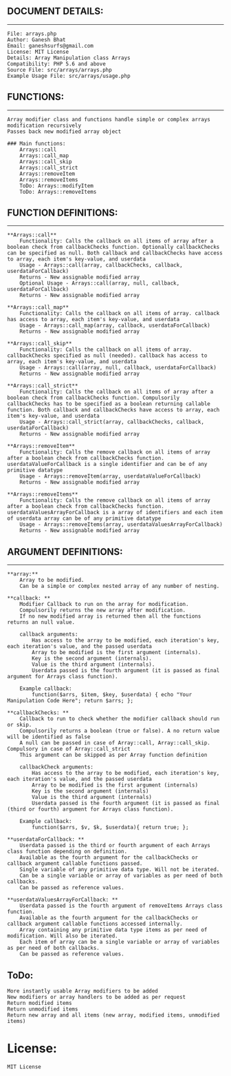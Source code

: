 ## DOCUMENT DETAILS:
--------------------

    File: arrays.php
    Author: Ganesh Bhat
    Email: ganeshsurfs@gmail.com 
    License: MIT License
    Details: Array Manipulation class Arrays
    Compatibility: PHP 5.6 and above
    Source File: src/arrays/arrays.php
    Example Usage File: src/arrays/usage.php

## FUNCTIONS: 
-------------

    Array modifier class and functions handle simple or complex arrays modification recursively
    Passes back new modified array object
        
    ### Main functions: 
        Arrays::call
        Arrays::call_map
        Arrays::call_skip
        Arrays::call_strict
        Arrays::removeItem
        Arrays::removeItems
        ToDo: Arrays::modifyItem
        ToDo: Arrays::removeItems

## FUNCTION DEFINITIONS:
------------------------

    **Arrays::call**
        Functionality: Calls the callback on all items of array after a boolean check from callbackChecks function. Optionally callbackChecks can be specified as null. Both callback and callbackChecks have access to array, each item's key-value, and userdata
        Usage - Arrays::call(array, callbackChecks, callback, userdataForCallback)
        Returns - New assignable modified array
        Optional Usage - Arrays::call(array, null, callback, userdataForCallback)
        Returns - New assignable modified array

    **Arrays::call_map**
        Functionality: Calls the callback on all items of array. callback has access to array, each item's key-value, and userdata
        Usage - Arrays::call_map(array, callback, userdataForCallback)
        Returns - New assignable modified array
            
    **Arrays::call_skip**
        Functionality: Calls the callback on all items of array. callbackChecks specified as null (needed). callback has access to array, each item's key-value, and userdata
        Usage - Arrays::call(array, null, callback, userdataForCallback)
        Returns - New assignable modified array

    **Arrays::call_strict**
        Functionality: Calls the callback on all items of array after a boolean check from callbackChecks function. Compulsorily callbackChecks has to be specified as a boolean returning callable function. Both callback and callbackChecks have access to array, each item's key-value, and userdata
        Usage - Arrays::call_strict(array, callbackChecks, callback, userdataForCallback)
        Returns - New assignable modified array

    **Arrays::removeItem**
        Functionality: Calls the remove callback on all items of array after a boolean check from callbackChecks function. userdataValueForCallback is a single identifier and can be of any primitive datatype
        Usage - Arrays::removeItem(array, userdataValueForCallback)
        Returns - New assignable modified array

    **Arrays::removeItems**
        Functionality: Calls the remove callback on all items of array after a boolean check from callbackChecks function. userdataValuesArrayForCallback is a array of identifiers and each item of userdata array can be of any primitive datatype
        Usage - Arrays::removeItems(array, userdataValuesArrayForCallback)
        Returns - New assignable modified array


## ARGUMENT DEFINITIONS: 
------------------------

    **array:** 
        Array to be modified.
        Can be a simple or complex nested array of any number of nesting.
            
    **callback: **
        Modifier Callback to run on the array for modification. 
        Compulsorily returns the new array after modification. 
        If no new modified array is returned then all the functions returns an null value.
        
        callback arguments: 
            Has access to the array to be modified, each iteration's key, each iteration's value, and the passed userdata
            Array to be modified is the first argument (internals).
            Key is the second argument (internals).
            Value is the third argument (internals).
            Userdata passed is the fourth argument (it is passed as final argument for Arrays class function).
        
        Example callback:
            function($arrs, $item, $key, $userdata) { echo "Your Manipulation Code Here"; return $arrs; };
            
    **callbackChecks: **
        Callback to run to check whether the modifier callback should run or skip. 
        Compulsorily returns a boolean (true or false). A no return value will be identified as false
        A null can be passed in case of Array::call, Array::call_skip. Compulsory in case of Array::call_strict 
        This argument can be skipped as per Array function definition
        
        callbackCheck arguments:
            Has access to the array to be modified, each iteration's key, each iteration's value, and the passed userdata
            Array to be modified is the first argument (internals)
            Key is the second argument (internals)
            Value is the third argument (internals)
            Userdata passed is the fourth argument (it is passed as final (third or fourth) argument for Arrays class function). 

        Example callback: 
            function($arrs, $v, $k, $userdata){ return true; };
            
    **userdataForCallback: **
        Userdata passed is the third or fourth argument of each Arrays class function depending on definition.
        Available as the fourth argument for the callbackChecks or callback argument callable functions passed.
        Single variable of any primitive data type. Will not be iterated.
        Can be a single variable or array of variables as per need of both callbacks.
        Can be passed as reference values.
        
    **userdataValuesArrayForCallback: **
        Userdata passed is the fourth argument of removeItems Arrays class function.
        Available as the fourth argument for the callbackChecks or callback argument callable functions accessed internally.
        Array containing any primitive data type items as per need of modification. Will also be iterated.
        Each item of array can be a single variable or array of variables as per need of both callbacks.
        Can be passed as reference values.

## ToDo:
    More instantly usable Array modifiers to be added
    New modifiers or array handlers to be added as per request
    Return modified items
    Return unmodified items
    Return new array and all items (new array, modified items, unmodified items)

# License: 
    MIT License
